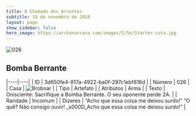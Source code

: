 ```yaml
---
title: O Chamado dos Arcontes
subtitle: 15 de novembro de 2018
layout: page
show_sidebar: false
hero_image: https://archonarcana.com/images/5/5e/Starter-cota.jpg
---
```


![026](https://cdn.keyforgegame.com/media/card_front/pt/341_026_WGX3X54PQCMP_pt.png)

## Bomba Berrante

|----|----|
| ID | 3d650fe4-817a-4922-ba0f-297c1ebf816d |
| Número | 026 |
| Casa | ![Brobnar](https://archonarcana.com/images/thumb/e/e0/Brobnar.png/22px-Brobnar.png "Brobnar") |
| Tipo | Artefato |
| Atributos | Arma |
| Texto | Onisciente: Sacrifique a Bomba Berrante. O seu oponente perde 2A. |
| Raridade | Incomum |
| Dizeres | “Acho que essa coisa me deixou surdo!” “O quê? Não consigo ouvir! _x000D_Acho que essa coisa me deixou surdo!” |